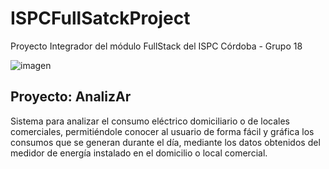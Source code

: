 # ISPCFullSatckProject
Proyecto Integrador del módulo FullStack del ISPC Córdoba - Grupo 18

![imagen](https://user-images.githubusercontent.com/56803807/194679215-db0648c9-f44e-48c3-af4c-53d5bc8cd8f0.png)

## Proyecto: AnalizAr

Sistema para analizar el consumo eléctrico domiciliario o de locales comerciales, permitiéndole conocer al usuario de forma fácil y gráfica los consumos que se generan 
durante el día, mediante los datos obtenidos del medidor de energía instalado en el domicilio o local comercial.
